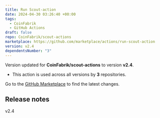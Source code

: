```yaml
---
title: Run Scout-action
date: 2024-04-30 03:26:40 +00:00
tags:
  - CoinFabrik
  - GitHub Actions
draft: false
repo: CoinFabrik/scout-actions
marketplace: https://github.com/marketplace/actions/run-scout-action
version: v2.4
dependentsNumber: "3"
---
```



Version updated for **CoinFabrik/scout-actions** to version **v2.4**.
- This action is used across all versions by **3** repositories.

Go to the [GitHub Marketplace](https://github.com/marketplace/actions/run-scout-action) to find the latest changes.

## Release notes

v2.4
